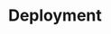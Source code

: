 ---
title: Deployment
description: Learn the basic concepts of Pachyderm in this glossary.
author:
tags:
categories:
series:
date:
weight: 2
---